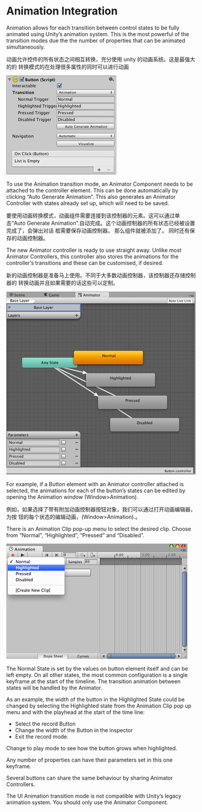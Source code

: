# Animation Integration

Animation allows for each transition between control states to be fully animated using Unity’s animation system. This is the most powerful of the transition modes due the the number of properties that can be animated simultaneously.

动画允许控件的所有状态之间相互转换，充分使用 unity 的动画系统。这是最强大的的 转换模式的在处理很多属性的同时可以进行动画

![](Main/GUI_ButtonInspectorAnimation.png)

To use the Animation transition mode, an Animator Component needs to be attached to the controller element. This can be done automatically by clicking “Auto Generate Animation”. This also generates an Animator Controller with states already set up, which will need to be saved.

要使用动画转换模式，动画组件需要连接到该控制器的元素。这可以通过单击“Auto Generate Animation”.自动完成。这个动画控制器的所有状态已经被设置完成了，会弹出对话 框需要保存动画控制器。  那么组件就被添加了。  同时还有保存的动画控制器。 

The new Animator controller is ready to use straight away. Unlike most Animator Controllers, this controller also stores the animations for the controller’s transitions and these can be customised, if desired.

新的动画控制器是准备马上使用。不同于大多数动画控制器，该控制器还存储控制器的 转换动画并且如果需要的话这些可以定制。 

![](Main/GUI_ButtonAnimator.png)

For example, if a Button element with an Animator controller attached is selected, the animations for each of the button’s states can be edited by opening the Animation window (Window>Animation).

例如，如果选择了带有附加动画控制器按钮对象，我们可以通过打开动画编辑器，为按 钮的每个状态的编辑动画，(Window>Animation).。 

There is an Animation Clip pop-up menu to select the desired clip. Choose from “Normal”, “Highlighted”, “Pressed” and “Disabled”.

![](Main/GUI_ButtonAnimationWindow.png)

The Normal State is set by the values on button element itself and can be left empty. On all other states, the most common configuration is a single keyframe at the start of the timeline. The transition animation between states will be handled by the Animator.

As an example, the width of the button in the Highlighted State could be changed by selecting the Highlighted state from the Animation Clip pop up menu and with the playhead at the start of the time line:

* Select the record Button
* Change the width of the Button in the inspector
* Exit the record mode.

Change to play mode to see how the button grows when highlighted.

Any number of properties can have their parameters set in this one keyframe.

Several buttons can share the same behaviour by sharing Animator Controllers.

The UI Animation transition mode is not compatible with Unity’s legacy animation system. You should only use the Animator Component.